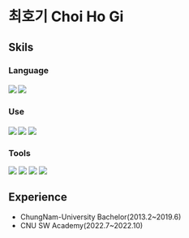 # 최호기 Choi Ho Gi

## Skils
### Language
#### <img src="https://img.shields.io/badge/Python-3776AB?style=flat?logo=Python&logoColor=white"/> <img src="https://img.shields.io/badge/C++-00599C?style=flat&logo=C++&logoColor=white">

### Use
#### <img src="https://img.shields.io/badge/Docker-2496ED?style=flat&logo=Docker&logoColor=white"/> <img src="https://img.shields.io/badge/Kubernetes-326CE5?style=flat&logo=Kubernetes&logoColor=white"/> <img src="https://img.shields.io/badge/Amazon%20AWS-232F3E?style=flat&logo=Amazon%AWS&logoColor=white">

### Tools
<img src="https://img.shields.io/badge/Git-F05032?style=flat&logo=Git&logoColor=white"> <img src="https://img.shields.io/badge/GitHub-181717?style=flat&logo=GitHub&logoColor=white"> <img src="https://img.shields.io/badge/Slack-4A154B?style=flat&logo=Slack&logoColor=white">  <img src="https://img.shields.io/badge/visual%20studio-007ACC?style=flat&logo=visual%20studio&logoColor=white">

## Experience
* ChungNam-University Bachelor(2013.2~2019.6)
* CNU SW Academy(2022.7~2022.10)


